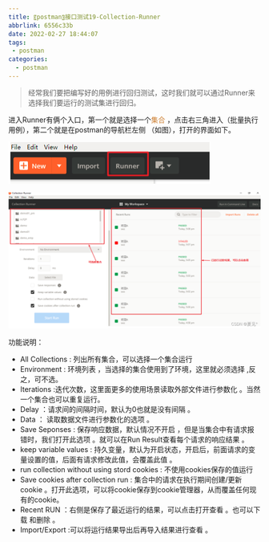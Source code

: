 ```yaml
---
title: 〖postman〗接口测试19-Collection-Runner
abbrlink: 6556c33b
date: 2022-02-27 18:44:07
tags:
 - postman
categories:
  - postman
---
```


> 经常我们要把编写好的用例进行回归测试，这时我们就可以通过Runner来选择我们要运行的测试集进行回归。

 <!-- more --> 


进入Runner有俩个入口，第一个就是选择一个<font color="#CD7F32">集合</font> ，点击右三角进入（批量执行用例），第二个就是在postman的导航栏左侧 （如图），打开的界面如下。

![img](/img/blog/postman/19/019-01.png)

![img](/img/blog/postman/19/019-02.png)

功能说明：

- All Collections : 列出所有集合，可以选择一个集合运行
- Environment : 环境列表 ，当选择的集合使用到了环境，这里就必须选择 ,反之，可不选。
- Iterations :迭代次数，这里面更多的使用场景读取外部文件进行参数化 。当然一个集合也可以重复运行。
- Delay ：请求间的间隔时间，默认为0也就是没有间隔 。
- Data ： 读取数据文件进行参数化的选项 。
- Save Seponses : 保存响应数据，默认情况不开启 ，但是当集合中有请求报错时，我们打开此选项 。就可以在Run Result查看每个请求的响应结果 。
- keep variable values : 持久变量，默认为开启状态，开启后，前面请求的变量设置的值，后面有请求修改此值，会覆盖此值 。
- run collection without using stord cookies : 不使用cookies保存的值运行
- Save cookies after collection run : 集合中的请求在执行期间创建/更新cookie 。打开此选项，可以将cookie保存到cookie管理器，从而覆盖任何现有的cookie。
- Recent RUN ：右侧是保存了最近运行的结果，可以点击打开查看 。也可以下载 和删除 。
- Import/Export :可以将运行结果导出后再导入结果进行查看 。